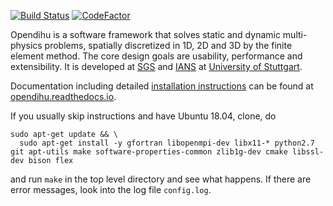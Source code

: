 [![Build Status](https://travis-ci.com/maierbn/opendihu.svg?branch=stable)](https://travis-ci.com/maierbn/opendihu)
[![CodeFactor](https://www.codefactor.io/repository/github/maierbn/opendihu/badge/develop)](https://www.codefactor.io/repository/github/maierbn/opendihu/overview/develop)

Opendihu is a software framework that solves static and dynamic multi-physics problems, spatially discretized in 1D, 2D and 3D by the finite element method.
The core design goals are usability, performance and extensibility. It is developed at [SGS](https://www.ipvs.uni-stuttgart.de/abteilungen/sgs/index.html?__locale=en) and [IANS](https://www.ians.uni-stuttgart.de/institute/) at [University of Stuttgart](https://www.uni-stuttgart.de/en/index.html).

Documentation including detailed [installation instructions](https://opendihu.readthedocs.io/en/latest/user/installation.html) can be found at [opendihu.readthedocs.io](https://opendihu.readthedocs.io/en/latest/).

If you usually skip instructions and have Ubuntu 18.04, clone, do
```
sudo apt-get update && \
  sudo apt-get install -y gfortran libopenmpi-dev libx11-* python2.7 git apt-utils make software-properties-common zlib1g-dev cmake libssl-dev bison flex
```
and run `make` in the top level directory and see what happens. If there are error messages, look into the log file `config.log`.
